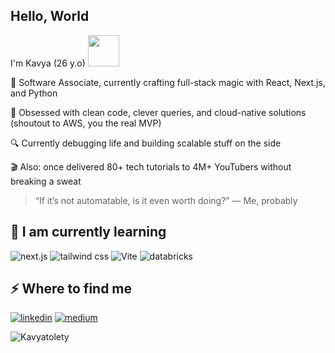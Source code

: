 ## <h2> Hello, World </h2>

<!--
**Kavyatolety/Kavyatolety** is a ✨ _special_ ✨ repository because its `README.md` (this file) appears on your GitHub profile.

Here are some ideas to get you started:

- 🔭 I’m currently working on ...
- 🌱 I’m currently learning ...
- 👯 I’m looking to collaborate on ...
- 🤔 I’m looking for help with ...
- 💬 Ask me about ...
- 📫 How to reach me: ...
- 😄 Pronouns: ...
- ⚡ Fun fact: ...
-->

  I'm Kavya (26 y.o) <img src="https://media.giphy.com/media/mGcNjsfWAjY5AEZNw6/giphy.gif" width="50">
  
  🚀 Software Associate, currently crafting full-stack magic with React, Next.js, and Python
  
  🧠 Obsessed with clean code, clever queries, and cloud-native solutions (shoutout to AWS, you the real MVP)
  
  🔍 Currently debugging life and building scalable stuff on the side
  
  🎬 Also: once delivered 80+ tech tutorials to 4M+ YouTubers without breaking a sweat  
  
  > “If it’s not automatable, is it even worth doing?” — Me, probably


<h2>🚀 I  am currently learning</h2>

![next.js](https://img.shields.io/badge/next.js-blue?style=flat&logo=nextdotjs&logoColor=%23000000&logoSize=auto)
![tailwind css](https://img.shields.io/badge/tailwind%20CSS-red?style=flat&logo=tailwindcss&logoColor=%2306B6D4&logoSize=auto)
![Vite](https://img.shields.io/badge/Vite-yellow?style=flat&logo=vite&logoColor=%23646CFF&logoSize=auto)
![databricks](https://img.shields.io/badge/databricks-green?logo=databricks)
<h2>⚡️ Where to find me</h2>

<p>
  <a target="_blank" href="https://www.linkedin.com/in/kavya-tolety-7262b441" style="display: inline-block;"><img src="https://img.shields.io/badge/linkedin-logo?style=for-the-badge&logo=linkedin&logoColor=white&color=%230a77b6" alt="linkedin" /></a>
<a target="_blank" href="https://medium.com/@kavya.t" style="display: inline-block;"><img src="https://img.shields.io/badge/medium-logo?style=for-the-badge&logo=medium&logoColor=white&color=black" alt="medium" /></a></p>
<p><img src="https://github-readme-stats.vercel.app/api/top-langs?username=Kavyatolety&show_icons=true&locale=en&layout=compact" alt="Kavyatolety" /></p>

